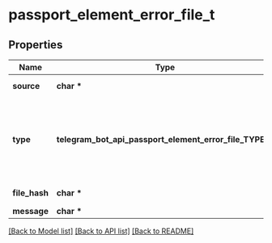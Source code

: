 # passport_element_error_file_t

## Properties
Name | Type | Description | Notes
------------ | ------------- | ------------- | -------------
**source** | **char \*** | Error source, must be *file* | [default to 'file']
**type** | **telegram_bot_api_passport_element_error_file_TYPE_e** | The section of the user&#39;s Telegram Passport which has the issue, one of “utility\\_bill”, “bank\\_statement”, “rental\\_agreement”, “passport\\_registration”, “temporary\\_registration” | 
**file_hash** | **char \*** | Base64-encoded file hash | 
**message** | **char \*** | Error message | 

[[Back to Model list]](../README.md#documentation-for-models) [[Back to API list]](../README.md#documentation-for-api-endpoints) [[Back to README]](../README.md)


